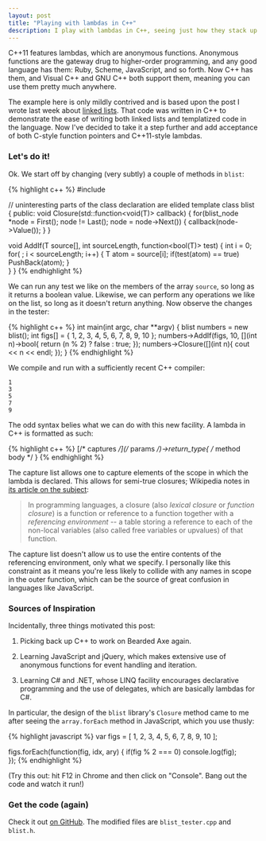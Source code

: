 ```yaml
---
layout: post
title: "Playing with lambdas in C++"
description: I play with lambdas in C++, seeing just how they stack up.
---
```

C++11 features lambdas, which are anonymous functions.  Anonymous functions are the gateway drug to higher-order programming, and any good language has them: Ruby, Scheme, JavaScript, and so forth.  Now C++ has them, and Visual C++ and GNU C++ both support them, meaning you can use them pretty much anywhere.

The example here is only mildly contrived and is based upon the post I wrote last week about [linked lists][0].  That code was written in C++ to demonstrate the ease of writing both linked lists and templatized code in the language.  Now I've decided to take it a step further and add acceptance of both C-style function pointers and C++11-style lambdas.

[0]: /2013/08/linked-lists

### Let's do it!

Ok.  We start off by changing (very subtly) a couple of methods in `blist`:

{% highlight c++ %}
#include <functional>

// uninteresting parts of the class declaration are elided
template <typename T>
class blist
{
public:
  void Closure(std::function<void(T)> callback) {
    for(blist_node<T> *node = First(); node != Last(); node = node->Next()) {
      callback(node->Value());
    }
  }
  
  void AddIf(T source[], int sourceLength, function<bool(T)> test) {
    int i = 0;
    for( ; i < sourceLength; i++) {
      T atom = source[i];
      if(test(atom) == true) PushBack(atom);
    }    
  }
}
{% endhighlight %}

We can run any test we like on the members of the array `source`, so long as it returns a boolean value.  Likewise, we can perform any operations we like on the list, so long as it doesn't return anything.  Now observe the changes in the tester:

{% highlight c++ %}
int main(int argc, char **argv) {
  blist<int> numbers = new blist<int>();
  int figs[] = { 1, 2, 3, 4, 5, 6, 7, 8, 9, 10 };
  numbers->AddIf(figs, 10, [](int n)->bool{ return (n % 2) ? false : true; });
  numbers->Closure([](int n){ cout << n << endl; });
}
{% endhighlight %}

We compile and run with a sufficiently recent C++ compiler:

    1
    3
    5
    7
    9

The odd syntax belies what we can do with this new facility.  A lambda in C++ is formatted as such:

{% highlight c++ %}
  [/* captures */](/* params */)->return_type{ /* method body */ }
{% endhighlight %}

The capture list allows one to capture elements of the scope in which the lambda is declared.  This allows for semi-true closures; Wikipedia notes in [its article on the subject][1]:

> In programming languages, a closure (also _lexical closure_ or _function closure_) is a function or reference to a function together with a _referencing environment_ -- a table storing a reference to each of the non-local variables (also called free variables or upvalues) of that function.

[1]: http://en.wikipedia.org/wiki/Closure_(computer_science)

The capture list doesn't allow us to use the entire contents of the referencing environment, only what we specify.  I personally like this constraint as it means you're less likely to collide with any names in scope in the outer function, which can be the source of great confusion in languages like JavaScript.

### Sources of Inspiration

Incidentally, three things motivated this post:

1.  Picking back up C++ to work on Bearded Axe again.

2.  Learning JavaScript and jQuery, which makes extensive use of anonymous functions for event handling and iteration.

3.  Learning C# and .NET, whose LINQ facility encourages declarative programming and the use of delegates, which are basically lambdas for C#.

In particular, the design of the `blist` library's `Closure` method came to me after seeing the `array.forEach` method in JavaScript, which you use thusly:

{% highlight javascript %}
var figs = [ 1, 2, 3, 4, 5, 6, 7, 8, 9, 10 ];

figs.forEach(function(fig, idx, ary) {
  if(fig % 2 === 0) console.log(fig);  
});
{% endhighlight %}

(Try this out: hit F12 in Chrome and then click on "Console".  Bang out the code and watch it run!)

### Get the code (again)

Check it out [on GitHub][2].  The modified files are `blist_tester.cpp` and `blist.h`.

[2]: https://github.com/tnwae/cpp-data-structures